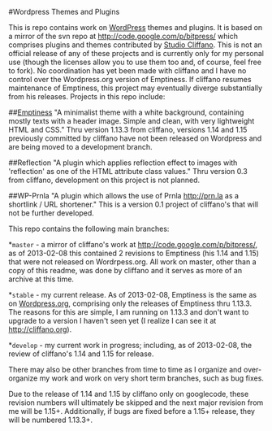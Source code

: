 #Wordpress Themes and Plugins

This is repo contains work on [WordPress](http://wordpress.org/) themes and plugins.  It is based on a mirror of the svn repo at http://code.google.com/p/bitpress/ which comprises plugins and themes contributed by [Studio Cliffano](http://cliffano.com/).  This is not an official release of any of these projects and is currently only for my personal use (though the licenses allow you to use them too and, of course, feel free to fork).  No coordination has yet been made with cliffano and I have no control over the Wordpress.org version of Emptiness.  If cliffano resumes maintenance of Emptiness, this project may eventually diverge substantially from his releases.  Projects in this repo include:

##[Emptiness](http://wordpress.org/extend/themes/emptiness)
"A minimalist theme with a white background, containing mostly texts with a header image. Simple and clean, with very lightweight HTML and CSS." 
Thru version 1.13.3 from cliffano, versions 1.14 and 1.15 previously committed by cliffano have not been released on Wordpress and are being moved to a development branch.

##Reflection
"A plugin which applies reflection effect to images with 'reflection' as one of the HTML attribute class values."
Thru version 0.3 from cliffano, development on this project is not planned.

##WP-Prnla
"A plugin which allows the use of Prnla http://prn.la as a shortlink / URL shortener."
This is a version 0.1 project of cliffano's that will not be further developed.

This repo contains the following main branches:

*`master` - a mirror of cliffano's work at http://code.google.com/p/bitpress/, as of 2013-02-08 this contained 2 revisions to Emptiness (his 1.14 and 1.15) that were not released on Wordrpess.org.  All work on master, other than a copy of this readme, was done by cliffano and it serves as more of an archive at this time.

*`stable` - my current release.  As of 2013-02-08, Emptiness is the same as on [Wordpress.org](http://wordpress.org/extend/themes/emptiness), comprising only the releases of Emptiness thru 1.13.3.  The reasons for this are simple, I am running on 1.13.3 and don't want to upgrade to a version I haven't seen yet (I realize I can see it at http://cliffano.org).

*`develop` - my current work in progress; including, as of 2013-02-08, the review of cliffano's 1.14 and 1.15 for release.

There may also be other branches from time to time as I organize and over-organize my work and work on very short term branches, such as bug fixes.

Due to the release of 1.14 and 1.15 by cliffano only on googlecode, these revision numbers will ultimately be skipped and the next major revision from me will be 1.15+.  Additionally, if bugs are fixed before a 1.15+ release, they will be numbered 1.13.3+.
